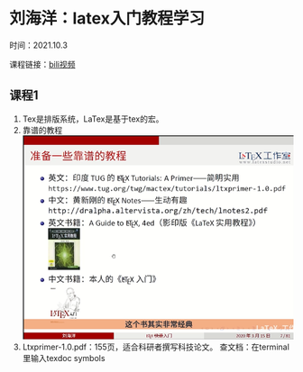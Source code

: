 # 刘海洋：latex入门教程学习
时间：2021.10.3

课程链接：[bili视频](https://www.bilibili.com/video/BV1s7411U7Pr?spm_id_from=333.1007.top_right_bar_window_default_collection.content.click "挺好的markdown教程")

## 课程1
1. Tex是排版系统，LaTex是基于tex的宏。
2. 靠谱的教程
![](https://github.com/fanleidong-szu/reinforcement-learning/blob/master/texpng.png)
4. Ltxprimer-1.0.pdf：155页，适合科研者撰写科技论文。
查文档：在terminal里输入texdoc symbols
